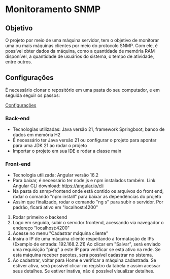 # Monitoramento SNMP

## Objetivo
O projeto por meio de uma máquina servidor, tem o objetivo de monitorar uma ou mais máquinas clientes por meio do protocolo SNMP. Com ele, é possível obter dados da máquina, como a quantidade de memória RAM disponível, a quantidade de usuários do sistema, o tempo de atividade, entre outros.

## Configurações
É necessário clonar o repositório em uma pasta do seu computador, e em seguida seguir os passos:

[Configurações](https://github.com/mariaedk/snmp-sistemas-operacionais/blob/main/read/config.md)

### Back-end
* Tecnologias utilizadas: Java versão 21, framework Springboot, banco de dados em memória H2
* É necessário ter Java versão 21 ou configurar o projeto para apontar para uma JDK 21 ao rodar o projeto 
* Importar o projeto em sua IDE e rodar a classe main

### Front-end
* Tecnologia utilizada: Angular versão 16.2
* Para baixar, é necessário ter node.js e npm instalados também. Link Angular CLI download: https://angular.io/cli
* Na pasta do snmp-frontend onde está contido os arquivos do front end, rodar o comando "npm install" para baixar as dependências do projeto
* Assim que finalizado, rodar o comando "ng s" para subir o servidor. Por padrão, ficará ativo em "localhost:4200"

1) Rodar primeiro o backend
2) Logo em seguida, subir o servidor frontend, acessando via navegador o endereço "localhost:4200"
3) Acesse no menu "Cadastrar máquina cliente"
4) Insira o IP de uma máquina cliente respeitando a formatação de IPs (Exemplo de entrada: 192.168.2.21)
Ao clicar em "Salvar", será enviado uma requisição "ping" a este IP para verificar se está ativo na rede. Se esta máquina receber pacotes, será possível cadastrar no sistema.
5) Ao cadastrar, voltar para Home e verificar a máquina cadastrada.
Se estiver ativa, será possível clicar no registro da tabela e assim acessar seus detalhes. Se estiver inativa, não é possível visualizar detalhes.


